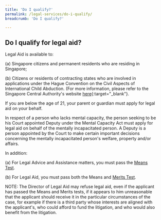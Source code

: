 ```yaml
---
title: 'Do I qualify?'
permalink: /legal-services/do-i-qualify/
breadcrumb: 'Do I qualify?'

---
```



## Do I qualify for legal aid?

Legal Aid is available to:

(a) Singapore citizens and permanent residents who are residing in Singapore;

(b) Citizens or residents of contracting states who are involved in applications under the Hague Convention on the Civil Aspects of International Child Abduction. (For more information, please refer to the Singapore Central Authority's website [here](https://www.msf.gov.sg/Singapore-Central-Authority/Pages/Hague-Convention-on-the-Civil-Aspects-of-International-Child-Abduction.aspx){:target="_blank"}.

If you are below the age of 21, your parent or guardian must apply for legal aid on your behalf.

In respect of a person who lacks mental capacity, the person seeking to be his Court appointed Deputy under the Mental Capacity Act must apply for legal aid on behalf of the mentally incapacitated person. A Deputy is a person appointed by the Court to make certain important decisions concerning the mentally incapacitated person's welfare, property and/or affairs. 

In addition:

(a) For Legal Advice and Assistance matters, you must pass the <a href="/legal-services/taking-the-means-test/">Means Test</a>.

(b) For Legal Aid, you must pass both the Means and <a href="/legal-services/taking-the-merits-test/">Merits Test</a>.

NOTE: The Director of Legal Aid may refuse legal aid, even if the applicant has passed the Means and Merits tests, if it appears to him unreasonable that the applicant should receive it in the particular circumstances of the case, for example if there is a third party whose interests are aligned with the applicant's, who could afford to fund the litigation, and who would also benefit from the litigation.


